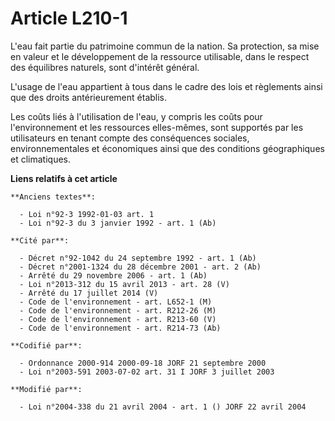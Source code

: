 # Article L210-1

L'eau fait partie du patrimoine commun de la nation. Sa protection, sa mise en valeur et le développement de la ressource
utilisable, dans le respect des équilibres naturels, sont d'intérêt général.

L'usage de l'eau appartient à tous dans le cadre des lois et règlements ainsi que des droits antérieurement établis.

Les coûts liés à l'utilisation de l'eau, y compris les coûts pour l'environnement et les ressources elles-mêmes, sont
supportés par les utilisateurs en tenant compte des conséquences sociales, environnementales et économiques ainsi que des
conditions géographiques et climatiques.

**Liens relatifs à cet article**

	**Anciens textes**:

	  - Loi n°92-3 1992-01-03 art. 1
	  - Loi n°92-3 du 3 janvier 1992 - art. 1 (Ab)

	**Cité par**:

	  - Décret n°92-1042 du 24 septembre 1992 - art. 1 (Ab)
	  - Décret n°2001-1324 du 28 décembre 2001 - art. 2 (Ab)
	  - Arrêté du 29 novembre 2006 - art. 1 (Ab)
	  - Loi n°2013-312 du 15 avril 2013 - art. 28 (V)
	  - Arrêté du 17 juillet 2014 (V)
	  - Code de l'environnement - art. L652-1 (M)
	  - Code de l'environnement - art. R212-26 (M)
	  - Code de l'environnement - art. R213-60 (V)
	  - Code de l'environnement - art. R214-73 (Ab)

	**Codifié par**:

	  - Ordonnance 2000-914 2000-09-18 JORF 21 septembre 2000
	  - Loi n°2003-591 2003-07-02 art. 31 I JORF 3 juillet 2003

	**Modifié par**:

	  - Loi n°2004-338 du 21 avril 2004 - art. 1 () JORF 22 avril 2004
